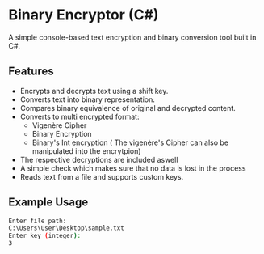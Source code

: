 # Binary Encryptor (C#)

A simple console-based text encryption and binary conversion tool built in C#.

## Features
- Encrypts and decrypts text using a shift key.
- Converts text into binary representation.
- Compares binary equivalence of original and decrypted content.
- Converts to multi encrypted format:
  - Vigenère Cipher
  - Binary Encryption
  - Binary's Int encryption ( The vigenère's Cipher can also be manipulated into the encrytpion)
- The respective decryptions are included aswell
- A simple check which makes sure that no data is lost in the process
- Reads text from a file and supports custom keys.

## Example Usage

```bash
Enter file path:
C:\Users\User\Desktop\sample.txt
Enter key (integer):
3
